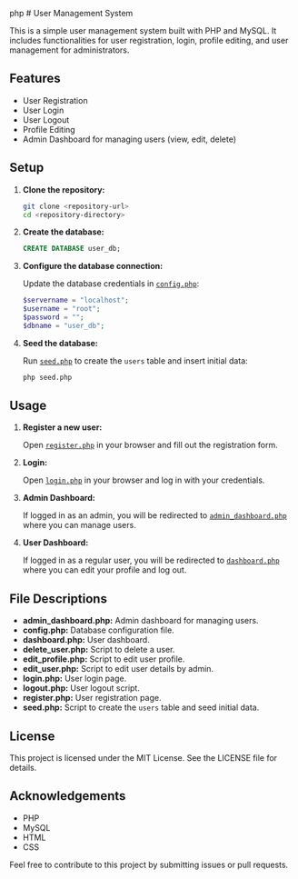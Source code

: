 php # User Management System

This is a simple user management system built with PHP and MySQL. It includes functionalities for user registration, login, profile editing, and user management for administrators.

## Features

- User Registration
- User Login
- User Logout
- Profile Editing
- Admin Dashboard for managing users (view, edit, delete)

## Setup

1. **Clone the repository:**

    ```sh
    git clone <repository-url>
    cd <repository-directory>
    ```

2. **Create the database:**

    ```sql
    CREATE DATABASE user_db;
    ```

3. **Configure the database connection:**

    Update the database credentials in [`config.php`](config.php):

    ```php
    $servername = "localhost";
    $username = "root";
    $password = "";
    $dbname = "user_db";
    ```

4. **Seed the database:**

    Run [`seed.php`](seed.php) to create the `users` table and insert initial data:

    ```sh
    php seed.php
    ```

## Usage

1. **Register a new user:**

    Open [`register.php`](register.php) in your browser and fill out the registration form.

2. **Login:**

    Open [`login.php`](login.php) in your browser and log in with your credentials.

3. **Admin Dashboard:**

    If logged in as an admin, you will be redirected to [`admin_dashboard.php`](admin_dashboard.php) where you can manage users.

4. **User Dashboard:**

    If logged in as a regular user, you will be redirected to [`dashboard.php`](dashboard.php) where you can edit your profile and log out.

## File Descriptions

- **admin_dashboard.php:** Admin dashboard for managing users.
- **config.php:** Database configuration file.
- **dashboard.php:** User dashboard.
- **delete_user.php:** Script to delete a user.
- **edit_profile.php:** Script to edit user profile.
- **edit_user.php:** Script to edit user details by admin.
- **login.php:** User login page.
- **logout.php:** User logout script.
- **register.php:** User registration page.
- **seed.php:** Script to create the `users` table and seed initial data.

## License

This project is licensed under the MIT License. See the LICENSE file for details.

## Acknowledgements

- PHP
- MySQL
- HTML
- CSS

Feel free to contribute to this project by submitting issues or pull requests.
